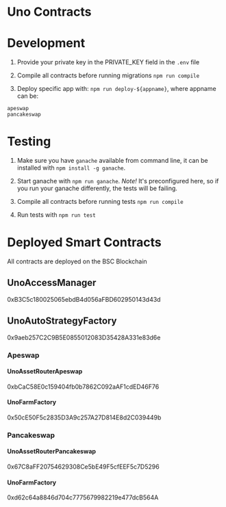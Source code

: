 # Uno Contracts

# Development

1. Provide your private key in the PRIVATE_KEY field in the `.env` file

2. Compile all contracts before running migrations `npm run compile`

3. Deploy specific app with: `npm run deploy-${appname}`, where appname can be:
```
apeswap
pancakeswap
```
# Testing

1. Make sure you have `ganache` available from command line, it can be installed with `npm install -g ganache`.

2. Start ganache with `npm run ganache`. *Note!* It's preconfigured here, so if you run your ganache differently, the tests will be failing.

3. Compile all contracts before running tests `npm run compile`

4. Run tests with `npm run test`


# Deployed Smart Contracts

All contracts are deployed on the BSC Blockchain

## UnoAccessManager

0xB3C5c180025065ebdB4d056aFBD602950143d43d

## UnoAutoStrategyFactory

0x9aeb257C2C9B5E0855012083D35428A331e83d6e

### Apeswap 

#### UnoAssetRouterApeswap

0xbCaC58E0c159404fb0b7862C092aAF1cdED46F76

#### UnoFarmFactory

0x50cE50F5c2835D3A9c257A27D814E8d2C039449b

### Pancakeswap 

#### UnoAssetRouterPancakeswap

0x67C8aFF20754629308Ce5bE49F5cfEEF5c7D5296

#### UnoFarmFactory

0xd62c64a8846d704c7775679982219e477dcB564A
